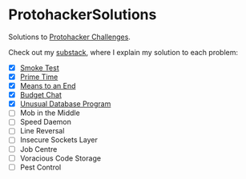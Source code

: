 # ProtohackerSolutions
Solutions to [Protohacker Challenges](https://protohackers.com/).

Check out my [substack](https://adarshkmt.substack.com/), where I explain my solution to each problem:

- [X] [Smoke Test](https://adarshkmt.substack.com/p/challenge-0-smoke-test)
- [X] [Prime Time](https://adarshkmt.substack.com/p/challenge-1-prime-time)
- [X] [Means to an End](https://adarshkmt.substack.com/p/challenge-2-means-to-an-end)
- [X] [Budget Chat](https://adarshkmt.substack.com/p/challenge-3-budget-chat)
- [X] [Unusual Database Program](https://adarshkmt.substack.com/p/challenge-4-unusual-database-program)
- [ ] Mob in the Middle
- [ ] Speed Daemon
- [ ] Line Reversal
- [ ] Insecure Sockets Layer
- [ ] Job Centre
- [ ] Voracious Code Storage
- [ ] Pest Control
